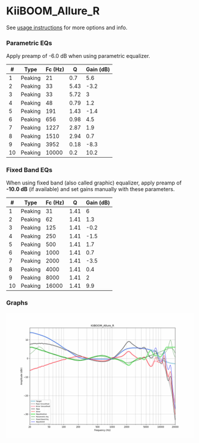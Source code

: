 # KiiBOOM_Allure_R
See [usage instructions](https://github.com/jaakkopasanen/AutoEq#usage) for more options and info.

### Parametric EQs
Apply preamp of -6.0 dB when using parametric equalizer.

|   # | Type    |   Fc (Hz) |    Q |   Gain (dB) |
|-----|---------|-----------|------|-------------|
|   1 | Peaking |        21 | 0.7  |         5.6 |
|   2 | Peaking |        33 | 5.43 |        -3.2 |
|   3 | Peaking |        33 | 5.72 |         3   |
|   4 | Peaking |        48 | 0.79 |         1.2 |
|   5 | Peaking |       191 | 1.43 |        -1.4 |
|   6 | Peaking |       656 | 0.98 |         4.5 |
|   7 | Peaking |      1227 | 2.87 |         1.9 |
|   8 | Peaking |      1510 | 2.94 |         0.7 |
|   9 | Peaking |      3952 | 0.18 |        -8.3 |
|  10 | Peaking |     10000 | 0.2  |        10.2 |

### Fixed Band EQs
When using fixed band (also called graphic) equalizer, apply preamp of **-10.0 dB** (if available) and set gains manually with these parameters.

|   # | Type    |   Fc (Hz) |    Q |   Gain (dB) |
|-----|---------|-----------|------|-------------|
|   1 | Peaking |        31 | 1.41 |         6   |
|   2 | Peaking |        62 | 1.41 |         1.3 |
|   3 | Peaking |       125 | 1.41 |        -0.2 |
|   4 | Peaking |       250 | 1.41 |        -1.5 |
|   5 | Peaking |       500 | 1.41 |         1.7 |
|   6 | Peaking |      1000 | 1.41 |         0.7 |
|   7 | Peaking |      2000 | 1.41 |        -3.5 |
|   8 | Peaking |      4000 | 1.41 |         0.4 |
|   9 | Peaking |      8000 | 1.41 |         2   |
|  10 | Peaking |     16000 | 1.41 |         9.9 |

### Graphs
![](./KiiBOOM_Allure_R.png)
